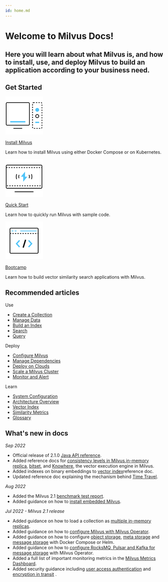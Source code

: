 ```yaml
---
id: home.md
---
```


<div class="doc-h1-wrapper">

  <h1 class="title">
    Welcome to Milvus Docs!
  </h1>

  <h2 class="sub-title">
    Here you will learn about what Milvus is, and how to install, use, and deploy Milvus to build an application according to your business need.
  </h2>

</div>

## Get Started

<div class="card-wrapper">

<div class="start_card_container">
  <a href="install_standalone-docker.md">
    <img  src="../../../assets/home_install.svg" alt="icon" />
    <p class="link-btn">Install Milvus <i class="fas fa-chevron-right"></i></p>
  </a>
  <p>Learn how to install Milvus using either Docker Compose or on Kubernetes.</p>
</div>

<div class="start_card_container">
  <a href="example_code.md">
    <img  src="../../../assets/home_quick_start.svg" alt="icon" />
    <p class="link-btn">Quick Start <i class="fas fa-chevron-right"></i></p>
  </a>
  <p>Learn how to quickly run Milvus with sample code.</p>
</div>

<div class="start_card_container">
  <a href="/bootcamp">
    <img  src="../../../assets/home_bootcamp.svg" alt="icon" />
    <p class="link-btn">Bootcamp <i class="fas fa-chevron-right"></i></p>
  </a>
  <p>
  Learn how to build vector similarity search applications with Milvus.
  </p>
</div>

</div>


## Recommended articles

<div class="doc-home-recommend-section">

<div class="recomment-item">
  <p>Use</p>

- [Create a Collection](create_collection.md)
- [Manage Data](insert_data.md)
- [Build an Index](build_index.md)
- [Search](search.md)
- [Query](query.md)
</div>

<div class="recomment-item">
  <p>Deploy</p>

- [Configure Milvus](configure-docker.md)
- [Manage Dependencies](deploy_s3.md)
- [Deploy on Clouds](aws.md)
- [Scale a Milvus Cluster](scaleout.md)
- [Monitor and Alert](monitor_overview.md)
</div>

<div class="recomment-item">
  <p>Learn</p>

- [System Configuration](system_configuration.md)
- [Architecture Overview](architecture_overview.md)
- [Vector Index](index.md)
- [Similarity Metrics](metric.md)
- [Glossary](glossary.md)
</div>

</div>

<div class="doc-home-what-is-new">

## What's new in docs

_Sep 2022_

- Official release of 2.1.0 [Java API reference](https://milvus.io/api-reference/java/v2.1.0/About.md).
- Added reference docs for [consistency levels in Milvus](consistency.md),[in-memory replica](replica.md), [bitset](bitset.md), and [Knowhere](knowhere.md), the vector execution engine in Milvus. 
- Added indexes on binary embeddings to [vector index](index.md)reference doc.
- Updated reference doc explaining the mechanism behind [Time Travel](timetravel_ref.md).

  
_Aug 2022_

- Added the Milvus 2.1 [benchmark test report](benchmark.md).
- Added guidance on how to [install embedded Milvus](install_embedded_milvus.md).
  

_Jul 2022 - Milvus 2.1 release_

- Added guidance on how to load a collection as [multiple in-memory replicas](load_collection.md). 
- Added guidance on how to [configure Milvus with Milvus Operator](configure_operator.md).
- Added guidance on how to configure [object storage](deploy_s3.md), [meta storage](deploy_etcd.md) and [message storage](deploy_pulsar.md) with Docker Compose or Helm.
- Added guidance on how to [configure RocksMQ, Pulsar and Kafka for message storage](message_storage_operator.md) with Milvus Operator.
- Added a full list of important monitoring metrics in the [Milvus Metrics Dashboard](metrics_dashboard.md).
- Added security guidance including [user access authentication](authenticate.md) and [encryption in transit](tls.md) .

</div>
